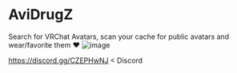 # AviDrugZ
 Search for VRChat Avatars, scan your cache for public avatars and wear/favorite them ♥
![image](https://user-images.githubusercontent.com/36606771/219873867-2a3fb5a7-1462-4793-b9dd-3be08f8a95d2.png)

https://discord.gg/CZEPHwNJ < Discord
